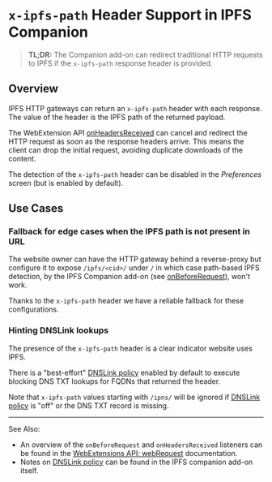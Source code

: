 # `x-ipfs-path` Header Support in IPFS Companion

> **TL;DR:** The Companion add-on can redirect traditional HTTP requests to IPFS if the `x-ipfs-path` response header is provided.

## Overview

IPFS HTTP gateways can return an `x-ipfs-path` header with each response. The value of the header is the IPFS path of the returned payload.

The WebExtension API [onHeadersReceived][] can cancel and redirect the HTTP request as soon as the response headers arrive. This means the client can drop the initial request, avoiding duplicate downloads of the content.

The detection of the `x-ipfs-path` header can be disabled in the _Preferences_ screen (but is enabled by default).

## Use Cases

### Fallback for edge cases when the IPFS path is not present in URL

The website owner can have the HTTP gateway behind a reverse-proxy but configure it to expose `/ipfs/<cid>/` under `/` in which case path-based IPFS detection, by the IPFS Companion add-on (see [onBeforeRequest][]), won't work.

Thanks to the `x-ipfs-path` header we have a reliable fallback for these configurations.

### Hinting DNSLink lookups

The presence of the `x-ipfs-path` header is a clear indicator website uses IPFS.

There is a "best-effort" [DNSLink policy][] enabled by default to execute blocking DNS TXT lookups for FQDNs that returned the header.

Note that `x-ipfs-path` values starting with `/ipns/` will be ignored if [DNSLink policy][] is "off" or the DNS TXT record is missing.

----

See Also:

- An overview of the `onBeforeRequest` and `onHeadersReceived` listeners can be found in the [WebExtensions API: webRequest](https://developer.mozilla.org/en-US/docs/Mozilla/Add-ons/WebExtensions/API/webRequest) documentation.
- Notes on [DNSLink policy][] can be found in the IPFS companion add-on itself.

[dnslink policy]: dnslink.md
[onBeforeRequest]: https://developer.mozilla.org/en-US/Add-ons/WebExtensions/API/webRequest/onBeforeRequest
[onHeadersReceived]: https://developer.mozilla.org/en-US/docs/Mozilla/Add-ons/WebExtensions/API/webRequest/onHeadersReceived
